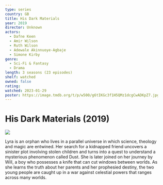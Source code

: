```yaml
---
type: series
country: GB
title: His Dark Materials
year: 2019
director: Unknown
actors:
  - Dafne Keen
  - Amir Wilson
  - Ruth Wilson
  - Adewale Akinnuoye-Agbaje
  - Simone Kirby
genre:
  - Sci-Fi & Fantasy
  - Drama
length: 3 seasons (23 episodes)
shelf: watched
owned: false
rating:
watched: 2023-01-29
poster: https://image.tmdb.org/t/p/w500/g6tIKGc3f1H5QMz1dcgCwADKpZ7.jpg
---
```


# His Dark Materials (2019)

![](https://image.tmdb.org/t/p/w500/g6tIKGc3f1H5QMz1dcgCwADKpZ7.jpg)

Lyra is an orphan who lives in a parallel universe in which science, theology and magic are entwined. Her search for a kidnapped friend uncovers a sinister plot involving stolen children and turns into a quest to understand a mysterious phenomenon called Dust. She is later joined on her journey by Will, a boy who possesses a knife that can cut windows between worlds. As she learns the truth about her parents and her prophesied destiny, the two young people are caught up in a war against celestial powers that ranges across many worlds.